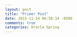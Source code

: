 ```yaml
---
layout: post
title: "Primer Post"
date: 2015-11-24 06:56:14 -0500
comments: true
categories: Oracle Spring
---
```

